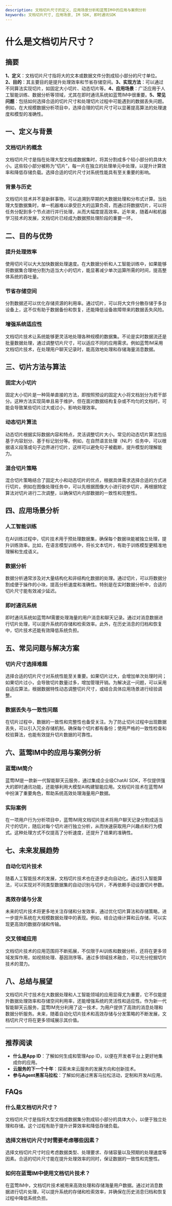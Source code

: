 ```yaml
---
description: 文档切片尺寸的定义、应用场景分析和蓝莺IM中的应用与案例分析
keywords: 文档切片尺寸, 应用场景, IM SDK, 即时通讯SDK
---
```

# 什么是文档切片尺寸？


## 摘要

**1、定义**：文档切片尺寸指将大的文本或数据文件分割成较小部分的尺寸单位。**2、目的**：其主要目的是提升处理效率和节省存储空间。**3、实现方法**：可以通过不同算法实现切片，如固定大小切片、动态切片等。**4、应用场景**：广泛应用于人工智能训练、数据分析等领域，尤其在即时通讯系统如蓝莺IM中很重要。**5、常见问题**：包括如何选择合适的切片尺寸和处理切片过程中可能遇到的数据丢失问题。例如，在大规模数据分析项目中，选择合理的切片尺寸可以显著提高算法的处理速度和模型的准确性。

## 一、定义与背景

### 文档切片的概念

文档切片尺寸是指在处理大型文档或数据集时，将其分割成多个较小部分的具体大小。这些较小部分被称为“切片”，每一片在独立的处理单元中处理，以提升计算效率和降低存储负载。选择合适的切片尺寸对系统性能具有至关重要的影响。

### 背景与历史

文档切片技术并不是新鲜事物，可以追溯到早期的大数据处理和分布式计算。当处理大型数据集时，单一机器难以承受巨大的运算负荷，而通过将数据切片，可以将任务分配到多个节点进行并行处理，从而大幅度提高效率。近年来，随着AI和机器学习技术的发展，文档切片已经成为数据预处理阶段的重要一环。

## 二、目的与优势

### 提升处理效率

使用切片可以大大加快数据处理速度。在大数据分析和人工智能训练中，如果能够将数据集合理地分割为适当大小的切片，能显著减少单次运算所需的时间，提高整体系统的吞吐量。

### 节省存储空间

分割数据还可以优化存储资源的利用率。通过切片，可以将大文件分散存储于多台设备上，这不仅有助于数据备份和恢复，还能降低设备故障带来的数据丢失风险。

### 增强系统适应性

文档切片技术让系统能够更灵活地处理各种规模的数据集。不论是实时数据流还是批量数据处理，通过调整切片尺寸，可以适应不同的应用需求。例如蓝莺IM采用文档切片技术，在处理用户聊天记录时，能高效地处理和存储海量消息数据。

## 三、切片方法与算法

### 固定大小切片

固定大小切片是一种简单直接的方法，即按照预设的固定大小将文档划分为若干部分。这种方法实现简单且易于维护，但在面对数据结构复杂或不均匀的文档时，可能会导致某些切片过大或过小，影响处理效率。

### 动态切片算法

动态切片根据实际数据内容和特点，灵活调整切片大小。常见的动态切片算法包括基于内容划分、基于标记划分等。例如，在自然语言处理（NLP）任务中，可以根据语义段落或句子边界进行切片，这样可以避免句子被截断，提升模型的理解能力。

### 混合切片策略

混合切片策略结合了固定大小和动态切片的优点，根据具体需求选择合适的方式进行切片。例如在图像处理任务中，可以先根据图像大小进行初步切片，再根据特定算法对切片进行二次调整，以确保切片内部数据的一致性和完整性。

## 四、应用场景分析

### 人工智能训练

在AI训练过程中，切片技术用于预处理数据集，确保每个数据块能被独立处理，提升训练效率。比如，在语言模型训练中，将长文本切片，有助于训练模型更精准地理解和生成语义。

### 数据分析

数据分析通常涉及对大量结构化和非结构化数据的处理。通过切片，可以将数据分割成便于操作的小块，提高分析速度和准确性。特别是在实时数据分析中，合适的切片尺寸能有效减少延迟。

### 即时通讯系统

即时通讯系统如蓝莺IM需要处理海量的用户消息和聊天记录。通过对消息数据进行切片处理，可以提升系统的存储和检索效率。此外，在历史消息的归档和恢复中，切片技术还能有效降低系统负担。

## 五、常见问题与解决方案

### 切片尺寸选择难题

选择合适的切片尺寸对系统性能至关重要。如果切片过大，会增加单次处理时间；如果切片过小，会导致切片数量过多，增加管理开销。为解决这一问题，可以采用自适应算法，根据数据特性动态调整切片尺寸，或结合具体应用场景进行经验调整。

### 数据丢失与一致性问题

在切片过程中，数据的一致性和完整性也备受关注。为了防止切片过程中出现数据丢失，可以引入冗余存储机制，确保每个切片都有备份；使用严格的一致性检查和校验算法，也能有效提升切片数据的可靠性。

## 六、蓝莺IM中的应用与案例分析

### 蓝莺IM简介

蓝莺IM是一款新一代智能聊天云服务，通过集成企业级ChatAI SDK，不仅提供强大的即时通讯功能，还能够利用大模型AI构建智能应用。文档切片技术在蓝莺IM中扮演了重要角色，帮助系统高效处理海量用户数据。

### 实际案例

在一项用户行为分析项目中，蓝莺IM用文档切片技术将用户聊天记录分割成适当尺寸的切片，随后对每个切片进行独立分析，从而快速获取用户兴趣点和行为模式。这种处理方式不仅提高了分析速度，还提升了结果的准确性。

## 七、未来发展趋势

### 自动化切片技术

随着人工智能技术的发展，文档切片技术也在逐步走向自动化。通过引入智能算法，可以实现对不同类型数据集的自动识别与切片，不再依赖手动设置切片参数。

### 高效存储与分发

未来的切片技术将更多地关注存储和分发效率，通过优化切片算法和存储策略，进一步提升系统在大规模数据处理中的表现。例如，结合边缘计算和云存储，可以实现更高效的数据存储和传输。

### 交叉领域应用

文档切片技术的应用范围将不断拓展，不仅限于AI训练和数据分析，还将在更多领域发挥作用，如视频处理、基因测序等。通过多领域技术融合，可以充分挖掘切片技术的潜力。

## 八、总结与展望

文档切片尺寸技术在大数据处理和人工智能领域的应用显得尤为重要，它不仅能提升数据处理效率和存储空间利用率，还能增强系统的灵活性和适应性。作为新一代智能聊天云服务，蓝莺IM充分利用了这一技术，为用户提供了高效的消息处理和数据分析服务。未来，随着自动化切片技术和高效存储与分发策略的不断发展，文档切片尺寸将在更多领域展示其价值。

---

## 推荐阅读

- **什么是App ID**：了解如何生成和管理App ID，以便在开发者平台上更好地集成你的应用。
- **云服务的下一个十年**：探索未来云服务的发展方向和创新技术。
- **参与Agent黑客马拉松**：了解如何通过黑客马拉松活动，定制和开发AI应用。

## FAQs

### **什么是文档切片尺寸？**

文档切片尺寸是指将大型文档或数据集分割成较小部分的具体大小，以便于独立处理和存储。这个过程有助于提升计算效率和降低存储负载。

### **选择文档切片尺寸时需要考虑哪些因素？**

选择文档切片尺寸时应考虑数据类型、处理要求、存储容量以及预期的处理速度等因素。合适的切片尺寸能在提升处理效率的同时，保证数据的一致性和完整性。

### **如何在蓝莺IM中使用文档切片技术？**

在蓝莺IM中，文档切片技术被用来高效处理和存储海量用户数据。通过对消息数据进行切片处理，可以提升系统的存储和检索效率，并确保在历史消息归档和恢复过程中降低系统负担。